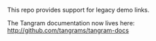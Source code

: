 This repo provides support for legacy demo links.

The Tangram documentation now lives here: http://github.com/tangrams/tangram-docs
